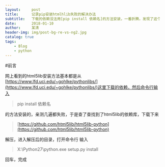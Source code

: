 ```yaml
---
layout:     post
title:      记录pip安装htmlhlib失败的解决办法
subtitle:   下载的依赖没法用[pip install 依赖名]的方法安装，一番折腾，发现了这个解决办法
date:       2018-01-10
author:     某清
header-img: img/post-bg-re-vs-ng2.jpg
catalog: true
tags:
    - Blog
    - python
---
```

#前言

网上看到的html5lib安装方法基本都是从[https://www.lfd.uci.edu/~gohlke/pythonlibs/](https://www.lfd.uci.edu/~gohlke/pythonlibs/)这里下载的依赖，然后命令行输入
>pip install 依赖名

的方法安装的，亲测几遍都失败，于是查了查找到了html5lib的依赖库，下载下来
>[https://github.com/html5lib/html5lib-python](https://github.com/html5lib/html5lib-python)

解压，进入解压后的目录，打开命令行
输入
>X:\Python27\python.exe setup.py install

回车，完成
